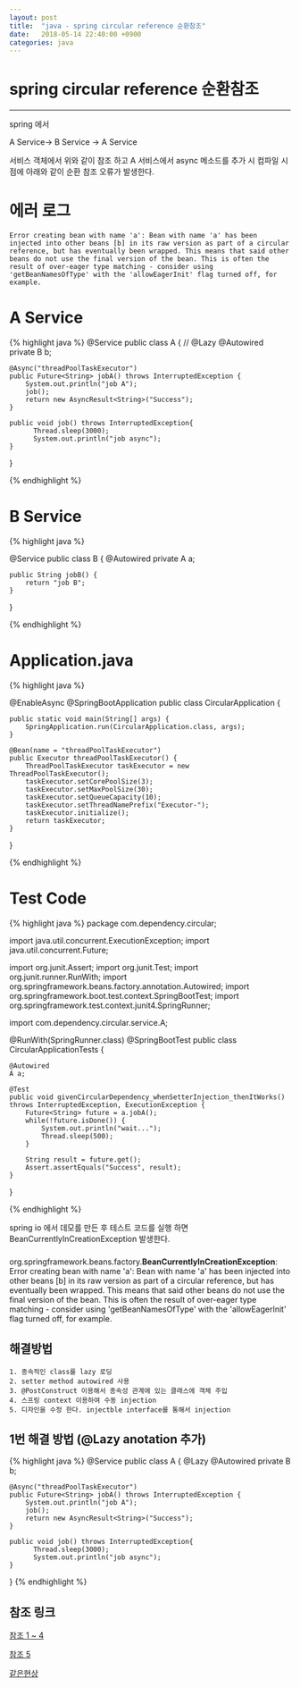 ```yaml
---
layout: post
title:  "java - spring circular reference 순환참조"
date:   2018-05-14 22:40:00 +0900
categories: java
---
```


# spring circular reference 순환참조

---------  

spring 에서 

A Service-> B Service -> A Service

서비스 객체에서 위와 같이 참조 하고 A 서비스에서 async 메소드를 추가 시 컴파일 시점에 아래와 같이 순환 참조 오류가 발생한다.

# 에러 로그

`Error creating bean with name 'a': Bean with name 'a' has been injected into other beans [b] in its raw version as part of a circular reference, but has eventually been wrapped. This means that said other beans do not use the final version of the bean. This is often the result of over-eager type matching - consider using 'getBeanNamesOfType' with the 'allowEagerInit' flag turned off, for example.`


# A Service
{% highlight java %}
@Service
public class A {
//	@Lazy
	@Autowired
	private B b;
	
	
    
	@Async("threadPoolTaskExecutor")
	public Future<String> jobA() throws InterruptedException {
		System.out.println("job A");
		job();
		return new AsyncResult<String>("Success");
	}
	
	public void job() throws InterruptedException{
	      Thread.sleep(3000);
	      System.out.println("job async");
	}
}

{% endhighlight %}

# B Service
{% highlight java %}

@Service
public class B {
	@Autowired
	private A a;
    
	public String jobB() {
		return "job B";
	}
}

{% endhighlight %}

# Application.java
{% highlight java %}

@EnableAsync
@SpringBootApplication
public class CircularApplication {

	public static void main(String[] args) {
		SpringApplication.run(CircularApplication.class, args);
	}
	
	@Bean(name = "threadPoolTaskExecutor")
    public Executor threadPoolTaskExecutor() {
        ThreadPoolTaskExecutor taskExecutor = new ThreadPoolTaskExecutor();
        taskExecutor.setCorePoolSize(3);
        taskExecutor.setMaxPoolSize(30);
        taskExecutor.setQueueCapacity(10);
        taskExecutor.setThreadNamePrefix("Executor-");
        taskExecutor.initialize();
        return taskExecutor;
    }
}

{% endhighlight %}

# Test Code
{% highlight java %}
package com.dependency.circular;

import java.util.concurrent.ExecutionException;
import java.util.concurrent.Future;

import org.junit.Assert;
import org.junit.Test;
import org.junit.runner.RunWith;
import org.springframework.beans.factory.annotation.Autowired;
import org.springframework.boot.test.context.SpringBootTest;
import org.springframework.test.context.junit4.SpringRunner;

import com.dependency.circular.service.A;

@RunWith(SpringRunner.class)
@SpringBootTest
public class CircularApplicationTests {
		
	@Autowired
    A a;
    
    @Test
    public void givenCircularDependency_whenSetterInjection_thenItWorks() throws InterruptedException, ExecutionException {
    	Future<String> future = a.jobA();
    	while(!future.isDone()) {
    	    System.out.println("wait...");
    	    Thread.sleep(500);
    	}
    	 
    	String result = future.get();
    	Assert.assertEquals("Success", result);
    }

}

{% endhighlight %}

spring io 에서 데모를 만든 후 테스트 코드를 실행 하면 BeanCurrentlyInCreationException 발생한다.

###  
org.springframework.beans.factory.**BeanCurrentlyInCreationException**: Error creating bean with name 'a': Bean with name 'a' has been injected into other beans [b] in its raw version as part of a circular reference, but has eventually been wrapped. This means that said other beans do not use the final version of the bean. This is often the result of over-eager type matching - consider using 'getBeanNamesOfType' with the 'allowEagerInit' flag turned off, for example.
##

## 해결방법
	1. 종속적인 class를 lazy 로딩
	2. setter method autowired 사용
	3. @PostConstruct 이용해서 종속성 관계에 있는 클래스에 객체 주입
	4. 스프링 context 이용하여 수동 injection
	5. 디자인을 수정 한다. injectble interface를 통해서 injection

## 1번 해결 방법 (@Lazy anotation 추가)
{% highlight java %}
@Service
public class A {
	@Lazy 
	@Autowired
	private B b;
	
	
    
	@Async("threadPoolTaskExecutor")
	public Future<String> jobA() throws InterruptedException {
		System.out.println("job A");
		job();
		return new AsyncResult<String>("Success");
	}
	
	public void job() throws InterruptedException{
	      Thread.sleep(3000);
	      System.out.println("job async");
	}
}
{% endhighlight %}

## 참조 링크
[참조 1 ~ 4](http://www.baeldung.com/circular-dependencies-in-spring)

[참조 5](http://gal-levinsky.blogspot.kr/2012/04/judgement-day-weapon-for-circular.html)

[같은현상](https://stackoverflow.com/questions/36426712/why-async-annotation-causes-circular-reference-issue)